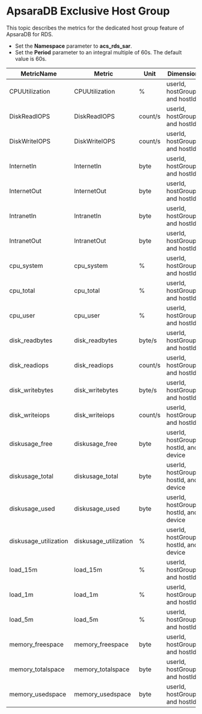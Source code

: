 # ApsaraDB Exclusive Host Group

This topic describes the metrics for the dedicated host group feature of ApsaraDB for RDS.

-   Set the **Namespace** parameter to **acs\_rds\_sar**.
-   Set the **Period** parameter to an integral multiple of 60s. The default value is 60s.

|MetricName|Metric|Unit|Dimensions|Statistics|
|----------|------|----|----------|----------|
|CPUUtilization|CPUUtilization|%|userId, hostGroupId, and hostId|Average|
|DiskReadIOPS|DiskReadIOPS|count/s|userId, hostGroupId, and hostId|Average|
|DiskWriteIOPS|DiskWriteIOPS|count/s|userId, hostGroupId, and hostId|Average|
|InternetIn|InternetIn|byte|userId, hostGroupId, and hostId|Average|
|InternetOut|InternetOut|byte|userId, hostGroupId, and hostId|Average|
|IntranetIn|IntranetIn|byte|userId, hostGroupId, and hostId|Average|
|IntranetOut|IntranetOut|byte|userId, hostGroupId, and hostId|Average|
|cpu\_system|cpu\_system|%|userId, hostGroupId, and hostId|Average|
|cpu\_total|cpu\_total|%|userId, hostGroupId, and hostId|Average|
|cpu\_user|cpu\_user|%|userId, hostGroupId, and hostId|Average|
|disk\_readbytes|disk\_readbytes|byte/s|userId, hostGroupId, and hostId|Average|
|disk\_readiops|disk\_readiops|count/s|userId, hostGroupId, and hostId|Average|
|disk\_writebytes|disk\_writebytes|byte/s|userId, hostGroupId, and hostId|Average|
|disk\_writeiops|disk\_writeiops|count/s|userId, hostGroupId, and hostId|Average|
|diskusage\_free|diskusage\_free|byte|userId, hostGroupId, hostId, and device|Average|
|diskusage\_total|diskusage\_total|byte|userId, hostGroupId, hostId, and device|Average|
|diskusage\_used|diskusage\_used|byte|userId, hostGroupId, hostId, and device|Average|
|diskusage\_utilization|diskusage\_utilization|%|userId, hostGroupId, hostId, and device|Average|
|load\_15m|load\_15m|%|userId, hostGroupId, and hostId|Average|
|load\_1m|load\_1m|%|userId, hostGroupId, and hostId|Average|
|load\_5m|load\_5m|%|userId, hostGroupId, and hostId|Average|
|memory\_freespace|memory\_freespace|byte|userId, hostGroupId, and hostId|Average|
|memory\_totalspace|memory\_totalspace|byte|userId, hostGroupId, and hostId|Average|
|memory\_usedspace|memory\_usedspace|byte|userId, hostGroupId, and hostId|Average|

